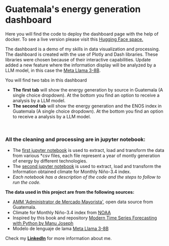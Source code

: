 # Guatemala's energy generation dashboard

Here you will find the code to deploy the dashboard page with the help of docker. To see a live 
version please visit this [Hugging Face space.](https://huggingface.co/spaces/edmiranda2301/Energy_gt_demo)

The dashboard is a demo of my skills in data visualization and processing. The dashboard is created with 
the use of Plotly and Dash libraries. These libraries were chosen because of their interactive capabilities.
Update added a new feature where the information display will be analyzed by a LLM model, 
in this case the [Meta Llama 3-8B](https://huggingface.co/meta-llama/Meta-Llama-3-8B-Instruct).

You will find two tabs in this dashboard
* **The first tab** will show the energy generation by 
  source in Guatemala (A single choice dropdown). At the bottom you find an option to receive a analysis by a LLM model.
* **The second tab** will show the energy generation and 
  the ENOS index in Guatemala (A single choice dropdown). At the bottom you find an option to receive a analysis by a LLM model.


<br>

###  **All the cleaning and processing are in jupyter notebook:**
* The [first jupyter notebook](Data_process/Energy_data_clean.ipynb) is used to extract, load and transform the data from various *csv files, each file represent a year of montly generation of energy by different technologies.
* The [second jupyter notebook](Data_process/Climate.ipynb) is used to extract, load and transform the Information obtained climate for Monthly Niño-3.4 index.
* *Each notebook has a description of the code and the steps to follow to run the code.*

**The data used in this project are from the following sources:**
* [AMM 'Administrator de Mercado Mayorista'](https://reportesbi.amm.org.gt), open data source from Guatemala.
*  Climate for Monthly Niño-3.4 index from [NOAA]( https://origin.cpc.ncep.noaa.gov/products/analysis_monitoring/ensostuff/detrend.nino34.ascii.txt)
* Inspired by this book and repository [Modern Time Series Forecasting with Python by Manu Joseph](https://github.com/PacktPublishing/Modern-Time-Series-Forecasting-with-Python)
* Modelo de lenguaje de lama [Meta Llama 3-8B](https://huggingface.co/meta-llama/Meta-Llama-3-8B-Instruct)

Check my [**LinkedIn**](http://www.linkedin.com/in/edgar-enrique-miranda-sandoval-a0731294) for more information about me.